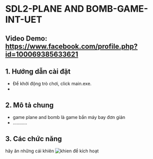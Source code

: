 # SDL2-PLANE AND BOMB-GAME-INT-UET
## Video Demo: https://www.facebook.com/profile.php?id=100069385633621
## 1. Hướng dẫn cài đặt
- Để khởi động trò chơi, click main.exe.
- 
## 2. Mô tả chung
- game plane and bomb là game bắn máy bay đơn giản
- ...........

## 3. Các chức năng
hãy ăn những cái khiên ![khien](https://github.com/leducanhtai/demo/assets/161910484/55b9dc68-9dca-4b73-803f-d1828021dfed) để kích hoạt

